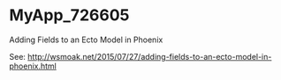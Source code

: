 # MyApp_726605

Adding Fields to an Ecto Model in Phoenix

See: http://wsmoak.net/2015/07/27/adding-fields-to-an-ecto-model-in-phoenix.html
